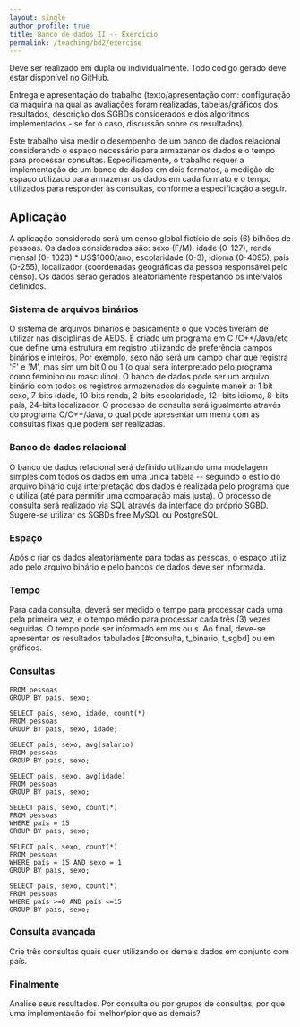```yaml
---
layout: single
author_profile: true
title: Banco de dados II -- Exercício
permalink: /teaching/bd2/exercise
---
```


Deve ser realizado em dupla ou individualmente. Todo código gerado deve estar disponível no GitHub.

Entrega e apresentação do trabalho (texto/apresentação com: configuração da máquina na qual as avaliações foram realizadas, tabelas/gráficos dos resultados, descrição dos SGBDs considerados e dos algoritmos implementados - se for o caso, discussão sobre os resultados).

Este trabalho visa medir o desempenho de um banco de dados relacional considerando o espaço necessário para armazenar os dados e o tempo para processar consultas. Especificamente, o trabalho requer a implementação de um banco de dados em dois formatos, a medição de espaço utilizado para armazenar os dados em cada formato e o tempo utilizados para responder às consultas, conforme a especificação a seguir.

## Aplicação

A aplicação considerada será um censo global fictício de seis (6) bilhões de pessoas. Os dados considerados são: sexo (F/M), idade (0-127), renda mensal (0- 1023) * US$1000/ano, escolaridade (0-3), idioma (0-4095), país (0-255), localizador (coordenadas geográficas da pessoa responsável pelo censo). Os dados serão gerados aleatoriamente respeitando os intervalos definidos.


### Sistema de arquivos binários

O sistema de arquivos binários é basicamente o que vocês tiveram de utilizar nas disciplinas
de AEDS. É criado um programa em C /C++/Java/etc que define uma estrutura em registro
utilizando de preferência campos binários e inteiros. Por exemplo, sexo não será um campo
char que registra 'F' e 'M', mas sim um bit 0 ou 1 (o qual será interpretado pelo programa
como feminino ou masculino). O banco de dados pode ser um arquivo binário com todos os registros armazenados da seguinte maneir a: 1 bit sexo, 7-bits idade, 10-bits renda, 2-bits escolaridade, 12
-bits idioma, 8-bits país, 24-bits localizador. O processo de consulta será igualmente através do programa C/C++/Java, o qual pode apresentar um menu com as consultas fixas que podem ser realizadas.

### Banco de dados relacional

O banco de dados relacional será definido utilizando uma modelagem simples com todos os
dados em uma única tabela -- seguindo o estilo do arquivo binário cuja interpretação dos
dados é realizada pelo programa que o utiliza (até para permitir uma comparação mais justa).
O processo de consulta será realizado via SQL através da interface do próprio SGBD. Sugere-se utilizar os SGBDs free MySQL ou PostgreSQL.

### Espaço

Após c
riar os dados aleatoriamente
para todas as pessoas, o espaço utiliz
ado pelo arquivo
binário e pelo bancos de dados deve ser informada.


### Tempo


Para cada consulta, deverá ser medido o tempo para processar cada uma pela primeira vez, e o tempo médio para processar cada três (3) vezes seguidas. O tempo pode ser informado em *ms* ou *s*. Ao final, deve-se apresentar os resultados tabulados [#consulta, t_binario, t_sgbd] ou em gráficos.

### Consultas

```SELECT país, sexo, count(*)
FROM pessoas
GROUP BY país, sexo;

SELECT país, sexo, idade, count(*)
FROM pessoas
GROUP BY país, sexo, idade;

SELECT país, sexo, avg(salario)
FROM pessoas
GROUP BY país, sexo;

SELECT país, sexo, avg(idade)
FROM pessoas
GROUP BY país, sexo;

SELECT país, sexo, count(*)
FROM pessoas
WHERE país = 15
GROUP BY país, sexo;

SELECT país, sexo, count(*)
FROM pessoas
WHERE país = 15 AND sexo = 1
GROUP BY país, sexo;

SELECT país, sexo, count(*)
FROM pessoas
WHERE país >=0 AND país <=15
GROUP BY país, sexo;
```

### Consulta avançada

Crie três consultas quais quer utilizando os demais dados em conjunto com país.


### Finalmente

Analise seus resultados. Por consulta ou por grupos de consultas, por que uma
implementação foi melhor/pior que as demais?
